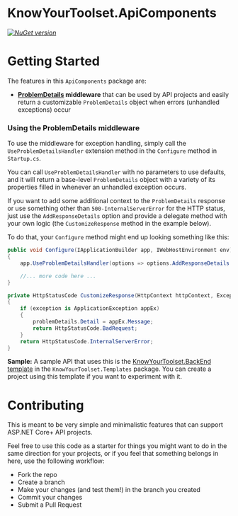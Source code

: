 # KnowYourToolset.ApiComponents
_[![NuGet version](https://img.shields.io/nuget/v/KnowYourToolset.ApiComponents.svg?style=flat&label=nuget%3A%20KnowYourToolset.ApiComponents)](https://www.nuget.org/packages/KnowYourToolset.ApiComponents)_

# Getting Started
The features in this `ApiComponents` package are:

* **[ProblemDetails](https://docs.microsoft.com/en-us/dotnet/api/microsoft.aspnetcore.mvc.problemdetails?view=aspnetcore-5.0) middleware** that can be used by API projects and easily return a customizable `ProblemDetails` 
object when errors (unhandled exceptions) occur

### Using the ProblemDetails middleware
To use the middleware for exception handling, simply call the `UseProblemDetailsHandler` extension method in the `Configure` method in `Startup.cs`.

You can call `UseProblemDetailsHandler` with no parameters to use defaults, and it will return a base-level `ProblemDetails` object
with a variety of its properties filled in whenever an unhandled exception occurs.  

If you want to add some additional context to the `ProblemDetails` response or use something 
other than `500-InternalServerError` for the HTTP status, just use the `AddResponseDetails` option 
and provide a delegate method with your own logic (the `CustomizeResponse` method 
in the example below).

To do that, your `Configure` method might end up looking something like this:

```csharp
public void Configure(IApplicationBuilder app, IWebHostEnvironment env)
{
    app.UseProblemDetailsHandler(options => options.AddResponseDetails = CustomizeResponse);

    //... more code here ...
}

private HttpStatusCode CustomizeResponse(HttpContext httpContext, Exception exception, ProblemDetails problemDetails)
{
    if (exception is ApplicationException appEx)
    {
        problemDetails.Detail = appEx.Message;
        return HttpStatusCode.BadRequest;
    }
    return HttpStatusCode.InternalServerError; 
}
```

**Sample:** A sample API that uses this is the [KnowYourToolset.BackEnd template](https://github.com/dahlsailrunner/knowyourtoolset-templates/tree/main/templates/KnowYourToolset.BackEnd) in the `KnowYourToolset.Templates` package. 
You can create a project using this template if you want to experiment with it.

# Contributing
This is meant to be very simple and minimalistic features that can support ASP.NET Core+ API projects.

Feel free to use this code as a starter for things you might want to do in the same direction for your 
projects, or if you feel that something belongs in here, use the following workflow:

* Fork the repo
* Create a branch
* Make your changes (and test them!) in the branch you created 
* Commit your changes 
* Submit a Pull Request

